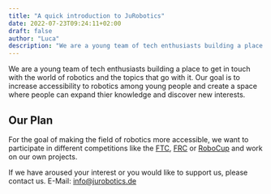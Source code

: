 ```yaml
---
title: "A quick introduction to JuRobotics"
date: 2022-07-23T09:24:11+02:00
draft: false
author: "Luca"
description: "We are a young team of tech enthusiasts building a place to get in touch with the world of robotics and the topics that go with it. Our goal is"
---
```


We are a young team of tech enthusiasts building a place to get in touch with the world of robotics and the topics that go with it. Our goal is to increase accessibility to robotics among young people and create a space where people can expand thier knowledge and discover new interests.

## Our Plan

For the goal of making the field of robotics more accessible, we want to participate in different competitions like the [FTC](https://www.firstinspires.org/robotics/ftc), [FRC](https://www.firstinspires.org/robotics/frc) or  [RoboCup](https://www.robocup.org/) and work on our own projects.

If we have aroused your interest or you would like to support us, please contact us. 
E-Mail: info@jurobotics.de

